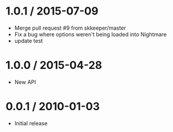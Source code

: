 
1.0.1 / 2015-07-09
==================

  * Merge pull request #9 from skkeeper/master
  * Fix a bug where options weren't being loaded into Nightmare
  * update test

1.0.0 / 2015-04-28
==================

  * New API

0.0.1 / 2010-01-03
==================

  * Initial release
